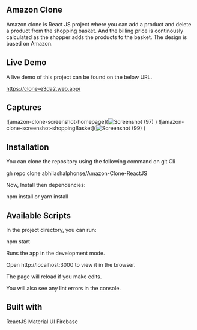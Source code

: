 ## Amazon Clone
Amazon clone is React JS project where you can add a product and delete a product from the shopping basket. And the billing price is continously calculated as the shopper adds the products to the basket. The design is based on Amazon. 
                        
## Live Demo 
A live demo of this  project can be found on the below URL.

https://clone-e3da2.web.app/

## Captures
![amazon-clone-screenshot-homepage](![Screenshot (97)](https://user-images.githubusercontent.com/73619282/109373630-04ff8880-787e-11eb-81d6-a82c2769038b.png)
)
![amazon-clone-screenshot-shoppingBasket](![Screenshot (99)](https://user-images.githubusercontent.com/73619282/109373650-2b252880-787e-11eb-8d80-7cb0efe6c5ee.png)
)

## Installation
You can clone the repository using the following command on git Cli

gh repo clone abhilashalphonse/Amazon-Clone-ReactJS

Now, Install then dependencies:
 
 npm install   or  yarn install 
 
## Available Scripts

In the project directory, you can run:

npm start

Runs the app in the development mode.

Open http://localhost:3000 to view it in the browser.

The page will reload if you make edits.

You will also see any lint errors in the console.

## Built with

ReactJS
Material UI
Firebase

